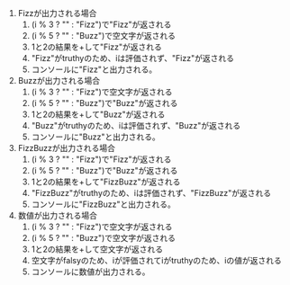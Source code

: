 1. Fizzが出力される場合
   1. (i % 3 ? "" : "Fizz")で"Fizz"が返される
   2. (i % 5 ? "" : "Buzz")で空文字が返される
   3. 1と2の結果を+して"Fizz"が返される
   4. "Fizz"がtruthyのため、iは評価されず、"Fizz"が返される
   5. コンソールに"Fizz"と出力される。
2. Buzzが出力される場合
   1. (i % 3 ? "" : "Fizz")で空文字が返される
   2. (i % 5 ? "" : "Buzz")で"Buzz"が返される
   3. 1と2の結果を+して"Buzz"が返される
   4. "Buzz"がtruthyのため、iは評価されず、"Buzz"が返される
   5. コンソールに"Buzz"と出力される。
3. FizzBuzzが出力される場合
   1. (i % 3 ? "" : "Fizz")で"Fizz"が返される
   2. (i % 5 ? "" : "Buzz")で"Buzz"が返される
   3. 1と2の結果を+して"FizzBuzz"が返される
   4. "FizzBuzz"がtruthyのため、iは評価されず、"FizzBuzz"が返される
   5. コンソールに"FizzBuzz"と出力される。
4. 数値が出力される場合
   1. (i % 3 ? "" : "Fizz")で空文字が返される
   2. (i % 5 ? "" : "Buzz")で空文字が返される
   3. 1と2の結果を+して空文字が返される
   4. 空文字がfalsyのため、iが評価されてiがtruthyのため、iの値が返される
   5. コンソールに数値が出力される。